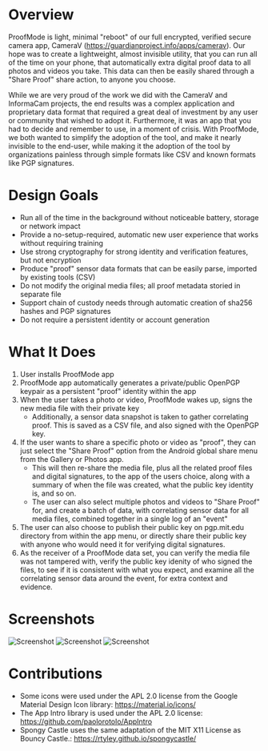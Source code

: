 # Overview

ProofMode is light, minimal "reboot" of our full encrypted, verified secure camera app, CameraV (https://guardianproject.info/apps/camerav). Our hope was to create a lightweight, almost invisible utility, that you can run all of the time on your phone, that automatically extra digital proof data to all photos and videos you take. This data can then be easily shared through a "Share Proof" share action, to anyone you choose.

While we are very proud of the work we did with the CameraV and InformaCam projects, the end results was a complex application and proprietary data format that required a great deal of investment by any user or community that wished to adopt it. Furthermore, it was an app that you had to decide and remember to use, in a moment of crisis. With ProofMode, we both wanted to simplify the adoption of the tool, and make it nearly invisible to the end-user, while making it the adoption of the tool by organizations painless through simple formats like CSV and known formats like PGP signatures.

# Design Goals 

* Run all of the time in the background without noticeable battery, storage or network impact
* Provide a no-setup-required, automatic new user experience that works without requiring training
* Use strong cryptography for strong identity and verification features, but not encryption 
* Produce "proof" sensor data formats that can be easily parse, imported by existing tools (CSV)
* Do not modify the original media files; all proof metadata storied in separate file
* Support chain of custody needs through automatic creation of sha256 hashes and PGP signatures
* Do not require a persistent identity or account generation

# What It Does

1. User installs ProofMode app
2. ProofMode app automatically generates a private/public OpenPGP keypair as a persistent "proof" identity within the app
3. When the user takes a photo or video, ProofMode wakes up, signs the new media file with their private key
	* Additionally, a sensor data snapshot is taken to gather correlating proof. This is saved as a CSV file, and also signed with the OpenPGP key.
4. If the user wants to share a specific photo or video as "proof", they can just select the "Share Proof" option from the Android global share menu from the Gallery or Photos app.
	* This will then re-share the media file, plus all the related proof files and digital signatures, to the app of the users choice, along with a summary of when the file was created, what the public key identity is, and so on.
 	* The user can also select multiple photos and videos to "Share Proof" for, and create a batch of data, with correlating sensor data for all media files, combined together in a single log of an "event"
5. The user can also choose to publish their public key on pgp.mit.edu directory from within the app menu, or directly share their public key with anyone who would need it for verifying digital signatures. 
6. As the receiver of a ProofMode data set, you can verify the media file was not tampered with, verify the public key idenity of who signed the files, to see if it is consistent with what you expect, and examine all the correlating sensor data around the event, for extra context and evidence.

# Screenshots

![Screenshot](https://raw.githubusercontent.com/guardianproject/proofmode/master/art/screens/Screenshot_20170222-173854.jpg)
![Screenshot](https://raw.githubusercontent.com/guardianproject/proofmode/master/art/screens/Screenshot_20170222-174004.jpg)
![Screenshot](https://raw.githubusercontent.com/guardianproject/proofmode/master/art/screens/Screenshot_20170222-174126.jpg)

# Contributions

* Some icons were used under the APL 2.0 license from the Google Material Design Icon library: https://material.io/icons/
* The App Intro library is used under the APL 2.0 license: https://github.com/paolorotolo/AppIntro
* Spongy Castle uses the same adaptation of the MIT X11 License as Bouncy Castle.: https://rtyley.github.io/spongycastle/

